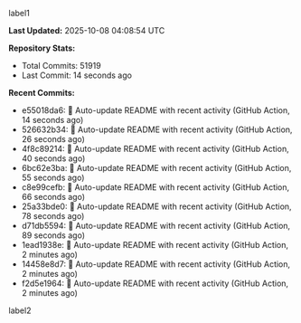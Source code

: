 
label1 
<!-- ACTIVITY_START -->
**Last Updated:** 2025-10-08 04:08:54 UTC

**Repository Stats:**
- Total Commits: 51919
- Last Commit: 14 seconds ago

**Recent Commits:**
- e55018da6: 🤖 Auto-update README with recent activity (GitHub Action, 14 seconds ago)
- 526632b34: 🤖 Auto-update README with recent activity (GitHub Action, 26 seconds ago)
- 4f8c89214: 🤖 Auto-update README with recent activity (GitHub Action, 40 seconds ago)
- 6bc62e3ba: 🤖 Auto-update README with recent activity (GitHub Action, 55 seconds ago)
- c8e99cefb: 🤖 Auto-update README with recent activity (GitHub Action, 66 seconds ago)
- 25a33bde0: 🤖 Auto-update README with recent activity (GitHub Action, 78 seconds ago)
- d71db5594: 🤖 Auto-update README with recent activity (GitHub Action, 89 seconds ago)
- 1ead1938e: 🤖 Auto-update README with recent activity (GitHub Action, 2 minutes ago)
- 14458e8d7: 🤖 Auto-update README with recent activity (GitHub Action, 2 minutes ago)
- f2d5e1964: 🤖 Auto-update README with recent activity (GitHub Action, 2 minutes ago)
<!-- ACTIVITY_END -->

label2
